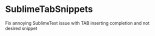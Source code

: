 # SublimeTabSnippets
Fix annoying SublimeText issue with TAB inserting completion and not desired snippet
